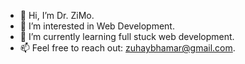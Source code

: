 - 👋 Hi, I’m Dr. ZiMo.
- 👀 I’m interested in Web Development.
- 🌱 I’m currently learning full stuck web development.
- 📫 Feel free to reach out: zuhaybhamar@gmail.com.

